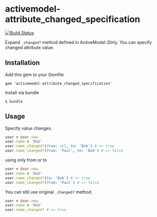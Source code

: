 # activemodel-attribute_changed_specification
[![Build Status](https://travis-ci.org/YasuOza/activemodel-attribute_changed_specification.png?branch=master)](https://travis-ci.org/YasuOza/activemodel-attribute_changed_specification)

Expand `_changed?` method defined in ActiveModel::Dirty. You can specify changed attribute value.

## Installation

Add this gem to your Gemfile

```
gem 'activemodel-attribute_changed_specification'
```

Install via bundle

```
$ bundle
```

## Usage

Specify value changes.

```ruby
user = User.new
user.name = 'Bob'
user.name_changed?(from: nil, to: 'Bob') # => true
user.name_changed?(from: 'Paul', to: 'Bob') # => false
```
using only from or to

```ruby
user = User.new
user.name = 'Bob'
user.name_changed?(to: 'Bob') # => true
user.name_changed?(from: 'Paul') # => false
```

You can still use original `_changed?` method.

```ruby
user = User.new
user.name = 'Bob'
user.name_changed? # => true
```
